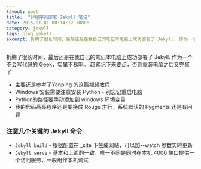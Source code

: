 ```yaml
---
layout: post
title:  "非程序员部署 Jekyll 笔记"
date: 2015-01-01 00:14:12 +0800
category: jekyll
tags: blog jekyll
excerpt: 折腾了很长时间，最后还是在我自己的笔记本电脑上成功部署了 Jekyll. 作为一个不会写代码的 Geek，实属不易啊。
---
```


折腾了很长时间，最后还是在我自己的笔记本电脑上成功部署了 Jekyll.
作为一个不会写代码的 Geek，实属不易啊。
赶紧记下来要点，否则重装电脑之后又完蛋了


* 主要还是参考了Yanping 的这篇[视频教程](http://yanping.me/cn/blog/2013/08/11/github-pages-step-by-step-video/)
* Windows 安装需要注意安装 Python - 别忘记重启电脑
* Python的路径要手动添加到 windows 环境变量
* 我的代码高亮程序还是要换成 Rouge 才行，系统默认的 Pygments 还是有问题

### 注意几个关键的 Jekyll 命令
* `Jekyll build` - 根据配置在 _site 下生成网站，可以加--watch 参数实时更新
* `Jekyll serve` - 基本和上面的一致，唯一不同是同时在本机 4000 端口提供一个访问服务，一般用作本机调试

